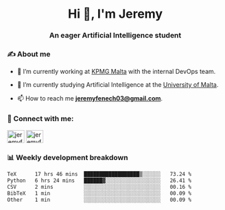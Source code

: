 <h1 align="center">Hi 👋, I'm Jeremy</h1>
<h3 align="center">An eager Artificial Intelligence student</h3>

<h3 align="left">✍ About me</h3>

- 🔭 I’m currently working at [KPMG Malta](https://kpmg.com/mt/en/home.html) with the internal DevOps team.

- 🌱 I’m currently studying Artificial Intelligence at the [University of Malta](https://www.linkedin.com/school/university-of-malta/).

- 📫 How to reach me **jeremyfenech03@gmail.com**.

<h3 align="left">🔗 Connect with me:</h3>
<p align="left">
<a href="https://linkedin.com/in/jeremyfenech" target="blank"><img align="center" src="https://raw.githubusercontent.com/rahuldkjain/github-profile-readme-generator/master/src/images/icons/Social/linked-in-alt.svg" alt="jeremyfenech" height="30" width="40" /></a>
<a href="https://www.leetcode.com/jeremyfen" target="blank"><img align="center" src="https://raw.githubusercontent.com/rahuldkjain/github-profile-readme-generator/master/src/images/icons/Social/leet-code.svg" alt="jeremyfen" height="30" width="40" /></a>
</p>


<h3 align="left">📊 Weekly development breakdown</h3>

<!--START_SECTION:waka-->

```txt
TeX      17 hrs 46 mins  ██████████████████▒░░░░░░   73.24 %
Python   6 hrs 24 mins   ██████▓░░░░░░░░░░░░░░░░░░   26.41 %
CSV      2 mins          ░░░░░░░░░░░░░░░░░░░░░░░░░   00.16 %
BibTeX   1 min           ░░░░░░░░░░░░░░░░░░░░░░░░░   00.09 %
Other    1 min           ░░░░░░░░░░░░░░░░░░░░░░░░░   00.09 %
```

<!--END_SECTION:waka-->
